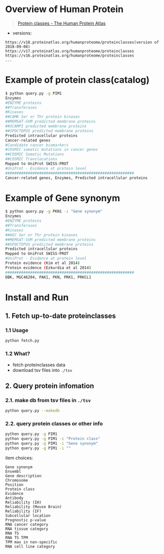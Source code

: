 # Overview of Human Protein

>[Protein classes - The Human Protein Atlas](https://www.proteinatlas.org/humanproteome/proteinclasses)
* versions:
```
https://v18.proteinatlas.org/humanproteome/proteinclasses(version of 2018-09-08)
https://v17.proteinatlas.org/humanproteome/proteinclasses
https://v16.proteinatlas.org/humanproteome/proteinclasses
...

```

# Example of protein class(catalog)

```bash
$ python query.py -g PIM1
Enzymes
#ENZYME proteins
##Transferases
#Kinases
##CAMK Ser or Thr protein kinases
##MEMSAT-SVM predicted membrane proteins
##SCAMPI predicted membrane proteins
##SPOCTOPUS predicted membrane proteins
Predicted intracellular proteins
Cancer-related genes
#Candidate cancer biomarkers
#COSMIC somatic mutations in cancer genes
##COSMIC Somatic Mutations
##COSMIC Translocations
Mapped to UniProt SWISS-PROT
#UniProt - Evidence at protein level
#########################################################
Cancer-related genes, Enzymes, Predicted intracellular proteins
```

# Example of Gene synonym

```bash
$ python query.py -g PKN1 -i "Gene synonym"
Enzymes
#ENZYME proteins
##Transferases
#Kinases
##AGC Ser or Thr protein kinases
##MEMSAT-SVM predicted membrane proteins
##SPOCTOPUS predicted membrane proteins
Predicted intracellular proteins
Mapped to UniProt SWISS-PROT
#UniProt - Evidence at protein level
Protein evidence (Kim et al 2014)
Protein evidence (Ezkurdia et al 2014)
#########################################################
DBK, MGC46204, PAK1, PKN, PRK1, PRKCL1
```

# Install and Run

## 1. Fetch up-to-date proteinclasses


### 1.1 Usage

```bash
python fetch.py
```

### 1.2 What?

* fetch proteinclasses data
* download tsv files into ```./tsv```


## 2. Query protein infomation

### 2.1. make db from tsv files in ```./tsv```

```bash
python query.py --makedb
```

### 2.2. query protein classes or other info

```bash
python query.py -g PIM1
python query.py -g PIM1 -i "Protein class"
python query.py -g PIM1 -i "Gene synonym"
python query.py -g PIM1 -i ""
```

item choices:

```
Gene synonym
Ensembl
Gene description
Chromosome
Position
Protein class
Evidence
Antibody
Reliability (IH)
Reliability (Mouse Brain)
Reliability (IF)
Subcellular location
Prognostic p-value
RNA cancer category
RNA tissue category
RNA TS
RNA TS TPM
TPM max in non-specific
RNA cell line category
```

